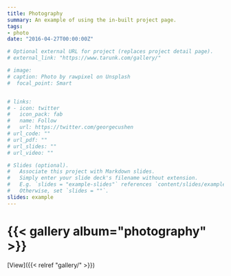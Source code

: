 ```yaml
---
title: Photography
summary: An example of using the in-built project page.
tags:
- photo
date: "2016-04-27T00:00:00Z"

# Optional external URL for project (replaces project detail page).
# external_link: "https://www.tarunk.com/gallery/"

# image:
# caption: Photo by rawpixel on Unsplash
#  focal_point: Smart


# links:
# - icon: twitter
#   icon_pack: fab
#   name: Follow
#   url: https://twitter.com/georgecushen
# url_code: ""
# url_pdf: ""
# url_slides: ""
# url_video: ""

# Slides (optional).
#   Associate this project with Markdown slides.
#   Simply enter your slide deck's filename without extension.
#   E.g. `slides = "example-slides"` references `content/slides/example-slides.md`.
#   Otherwise, set `slides = ""`.
slides: example
---
```

# {{< gallery album="photography" >}}
[View]({{< relref "gallery/" >}})
